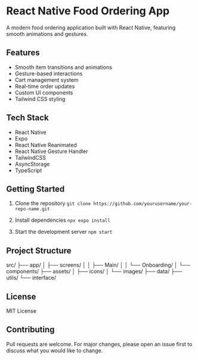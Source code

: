 # React Native Food Ordering App

A modern food ordering application built with React Native, featuring smooth animations and gestures.

## Features

- Smooth item transitions and animations
- Gesture-based interactions
- Cart management system
- Real-time order updates
- Custom UI components
- Tailwind CSS styling

## Tech Stack

- React Native
- Expo
- React Native Reanimated
- React Native Gesture Handler
- TailwindCSS
- AsyncStorage
- TypeScript

## Getting Started

1. Clone the repository
   `
   git clone https://github.com/yourusername/your-repo-name.git
   `
2. Install dependencies
   `npx expo install`

3. Start the development server
   `npm start`

## Project Structure

src/
├── app/
│ ├── screens/
│ │ ├── Main/
│ │ └── Onboarding/
│ └── components/
├── assets/
│ ├── icons/
│ └── images/
├── data/
├── utils/
└── interface/

## License

MIT License

## Contributing

Pull requests are welcome. For major changes, please open an issue first to discuss what you would like to change.
